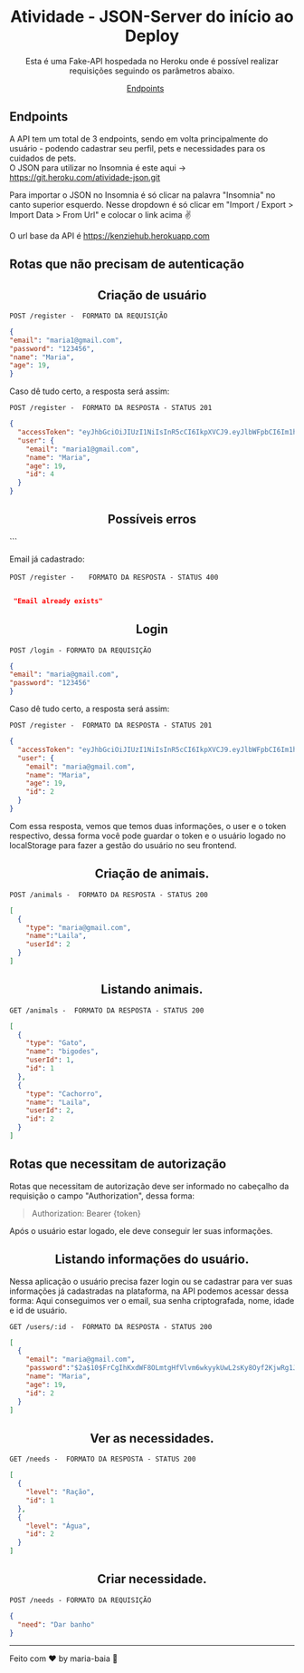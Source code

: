 <h1 align="center">
  Atividade - JSON-Server do início ao Deploy
</h1>

<p align = "center">
Esta é uma Fake-API hospedada no Heroku onde é possível realizar requisições seguindo os parâmetros abaixo.
</p>

<p align="center">
  <a href="#endpoints">Endpoints</a>&nbsp;&nbsp;&nbsp;&nbsp;&nbsp;&nbsp;
</p>


## **Endpoints**

A API tem um total de 3 endpoints, sendo em volta principalmente do usuário - podendo cadastrar seu perfil, pets e necessidades para os cuidados de pets. <br/>
O JSON para utilizar no Insomnia é este aqui -> https://git.heroku.com/atividade-json.git

Para importar o JSON no Insomnia é só clicar na palavra "Insomnia" no canto superior esquerdo. Nesse dropdown é só clicar em "Import / Export > Import Data > From Url" e colocar o link acima :v:

O url base da API é https://kenziehub.herokuapp.com

## Rotas que não precisam de autenticação

<h2 align ='center'> Criação de usuário </h2>

`POST /register -  FORMATO DA REQUISIÇÃO`
```json
{
"email": "maria1@gmail.com",
"password": "123456",
"name": "Maria",
"age": 19,
}
```

Caso dê tudo certo, a resposta será assim:

`POST /register -  FORMATO DA RESPOSTA - STATUS 201`
```json
{
  "accessToken": "eyJhbGciOiJIUzI1NiIsInR5cCI6IkpXVCJ9.eyJlbWFpbCI6Im1hcmlhMUBnbWFpbC5jb20iLCJpYXQiOjE2MzUyNjMyMjAsImV4cCI6MTYzNTI2NjgyMCwic3ViIjoiNCJ9.krTbGZCo6unxYsAUcwfMoxTU2GXj323DRhD_YEePMSk",
  "user": {
    "email": "maria1@gmail.com",
    "name": "Maria",
    "age": 19,
    "id": 4
  }
}
```

<h2 align ='center'> Possíveis erros </h2>
```

Email já cadastrado:

`POST /register - `
``  FORMATO DA RESPOSTA - STATUS 400``
```json

 "Email already exists"

```

<h2 align = "center"> Login </h2>

`POST /login - FORMATO DA REQUISIÇÃO`
```json
{
"email": "maria@gmail.com",
"password": "123456"
}
```

Caso dê tudo certo, a resposta será assim:

`POST /register -  FORMATO DA RESPOSTA - STATUS 201`
```json
{
  "accessToken": "eyJhbGciOiJIUzI1NiIsInR5cCI6IkpXVCJ9.eyJlbWFpbCI6Im1hcmlhQGdtYWlsLmNvbSIsImlhdCI6MTYzNTI2MzQ2MCwiZXhwIjoxNjM1MjY3MDYwLCJzdWIiOiIyIn0.L90h-Byt7fGgAhtw1uKX9QntsIwSjOs3fRf20Jcv-kc",
  "user": {
    "email": "maria@gmail.com",
    "name": "Maria",
    "age": 19,
    "id": 2
  }
}
```

Com essa resposta, vemos que temos duas informações, o user e o token respectivo, dessa forma você pode guardar o token e o usuário logado no localStorage para fazer a gestão do usuário no seu frontend.

<h2 align ='center'> Criação de animais. </h2>

`POST /animals -  FORMATO DA RESPOSTA - STATUS 200`
```json
[
  {
    "type": "maria@gmail.com",
    "name":"Laila",
    "userId": 2
  }
]

```

<h2 align ='center'> Listando animais. </h2>

`GET /animals -  FORMATO DA RESPOSTA - STATUS 200`
```json
[
  {
    "type": "Gato",
    "name": "bigodes",
    "userId": 1,
    "id": 1
  },
  {
    "type": "Cachorro",
    "name": "Laila",
    "userId": 2,
    "id": 2
  }
]

```

## Rotas que necessitam de autorização

Rotas que necessitam de autorização deve ser informado no cabeçalho da requisição o campo "Authorization", dessa forma:

> Authorization: Bearer {token}

Após o usuário estar logado, ele deve conseguir ler suas informações.

<h2 align ='center'> Listando informações do usuário. </h2>

Nessa aplicação o usuário precisa fazer login ou se cadastrar para ver suas informações já cadastradas na plataforma, na API podemos acessar dessa forma:
Aqui conseguimos ver o email, sua senha criptografada, nome, idade e id de usuário.

`GET /users/:id -  FORMATO DA RESPOSTA - STATUS 200`
```json
[
  {
    "email": "maria@gmail.com",
    "password":"$2a$10$FrCgIhKxdWF8OLmtgHfVlvm6wkyykUwL2sKy8Oyf2KjwRg1JL2",
    "name": "Maria",
    "age": 19,
    "id": 2
  }
]

```

<h2 align ='center'> Ver as necessidades. </h2>

`GET /needs -  FORMATO DA RESPOSTA - STATUS 200`
```json
[
  {
    "level": "Ração",
    "id": 1
  },
  {
    "level": "Água",
    "id": 2
  }
]

```

<h2 align ='center'> Criar necessidade. </h2>

`POST /needs - FORMATO DA REQUISIÇÃO`
```json
{
  "need": "Dar banho"
}
```

---
Feito com ♥ by maria-baia :wave:
